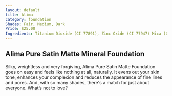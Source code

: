 ```yaml
---
layout: default
title: Alima
category: foundation
Shades: Fair, Medium, Dark
Price: $25.00
Ingredients: Titanium Dioxide (CI 77891), Zinc Oxide (CI 77947) Mica (CI 77019). May contain [+/-]: Iron Oxides (CI 77491, CI 77492, CI 77499)
---
```


## Alima Pure Satin Matte Mineral Foundation

Silky, weightless and very forgiving, Alima Pure Satin Matte Foundation goes on easy and feels like nothing at all, naturally. It evens out your skin tone, enhances your complexion and reduces the appearance of fine lines and pores. And, with so many shades, there's a match for just about everyone. What’s not to love?
